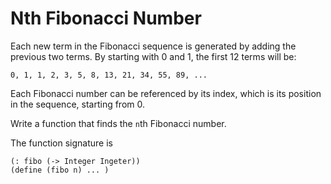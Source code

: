 # Nth Fibonacci Number

Each new term in the Fibonacci sequence is generated by adding the previous
two terms. By starting with 0 and 1, the first 12 terms will be:

`0, 1, 1, 2, 3, 5, 8, 13, 21, 34, 55, 89, ...`

Each Fibonacci number can be referenced by its index, which is its position
in the sequence, starting from 0.

Write a function that finds the `n`th Fibonacci number.

The function signature is

```racket
(: fibo (-> Integer Ingeter))
(define (fibo n) ... )
```

